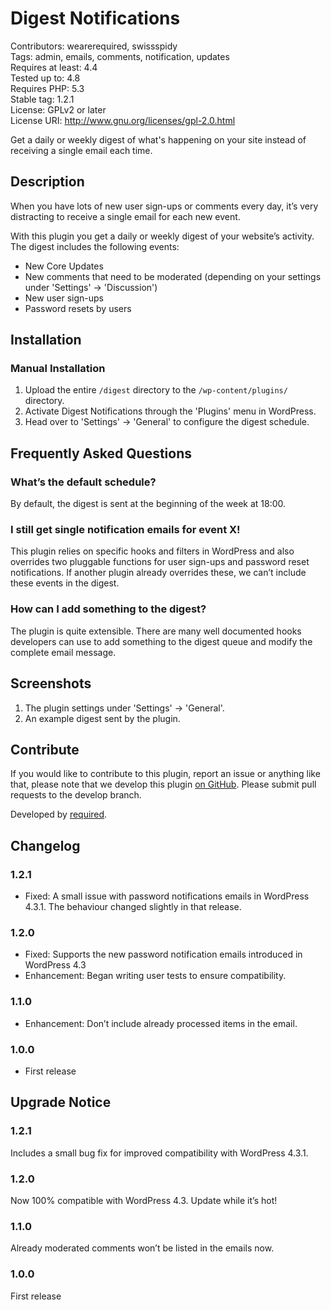 # Digest Notifications #
Contributors:      wearerequired, swissspidy  
Tags:              admin, emails, comments, notification, updates  
Requires at least: 4.4  
Tested up to:      4.8  
Requires PHP:      5.3  
Stable tag:        1.2.1  
License:           GPLv2 or later  
License URI:       http://www.gnu.org/licenses/gpl-2.0.html  

Get a daily or weekly digest of what's happening on your site instead of receiving a single email each time.

## Description ##

When you have lots of new user sign-ups or comments every day, it’s very distracting to receive a single email for each new event.

With this plugin you get a daily or weekly digest of your website’s activity. The digest includes the following events:

* New Core Updates
* New comments that need to be moderated (depending on your settings under 'Settings' -> 'Discussion')
* New user sign-ups
* Password resets by users

## Installation ##

### Manual Installation ###

1. Upload the entire `/digest` directory to the `/wp-content/plugins/` directory.
2. Activate Digest Notifications through the 'Plugins' menu in WordPress.
3. Head over to 'Settings' -> 'General' to configure the digest schedule.

## Frequently Asked Questions ##

### What’s the default schedule? ###

By default, the digest is sent at the beginning of the week at 18:00.

### I still get single notification emails for event X! ###

This plugin relies on specific hooks and filters in WordPress and also overrides two pluggable functions for user sign-ups and password reset notifications. If another plugin already overrides these, we can’t include these events in the digest.

### How can I add something to the digest? ###

The plugin is quite extensible. There are many well documented hooks developers can use to add something to the digest queue and modify the complete email message.

## Screenshots ##

1. The plugin settings under 'Settings' -> 'General'.
2. An example digest sent by the plugin.

## Contribute ##

If you would like to contribute to this plugin, report an issue or anything like that, please note that we develop this plugin [on GitHub](https://github.com/wearerequired/digest). Please submit pull requests to the develop branch.

Developed by [required](https://required.com/).

## Changelog ##

### 1.2.1 ###
* Fixed: A small issue with password notifications emails in WordPress 4.3.1. The behaviour changed slightly in that release.

### 1.2.0 ###
* Fixed: Supports the new password notification emails introduced in WordPress 4.3
* Enhancement: Began writing user tests to ensure compatibility.

### 1.1.0 ###
* Enhancement: Don’t include already processed items in the email.

### 1.0.0 ###
* First release

## Upgrade Notice ##

### 1.2.1 ###
Includes a small bug fix for improved compatibility with WordPress 4.3.1.

### 1.2.0 ###
Now 100% compatible with WordPress 4.3. Update while it’s hot!

### 1.1.0 ###
Already moderated comments won’t be listed in the emails now.

### 1.0.0 ###
First release
